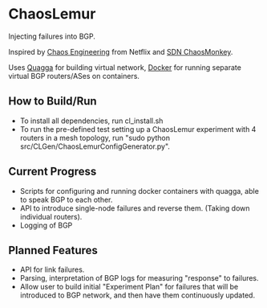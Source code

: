 # ChaosLemur
Injecting failures into BGP.

Inspired by [Chaos Engineering](http://principlesofchaos.org) from Netflix and [SDN ChaosMonkey](http://conferences.sigcomm.org/sigcomm/2015/pdf/papers/p371.pdf). 

Uses [Quagga](http://www.nongnu.org/quagga/) for building virtual network, [Docker](http://docker.com) for running separate virtual BGP routers/ASes on containers.

## How to Build/Run
  * To install all dependencies, run cl_install.sh
  * To run the pre-defined test setting up a ChaosLemur experiment with 4 routers in a mesh topology,
    run "sudo python src/CLGen/ChaosLemurConfigGenerator.py".


## Current Progress
  * Scripts for configuring and running docker containers with quagga, able to speak BGP to each other.
  * API to introduce single-node failures and reverse them. (Taking down individual routers).
  * Logging of BGP 

## Planned Features
* API for link failures.
* Parsing, interpretation of BGP logs for measuring "response" to failures.
* Allow user to build initial "Experiment Plan" for failures that will be introduced to BGP network, and then have them continuously updated.


